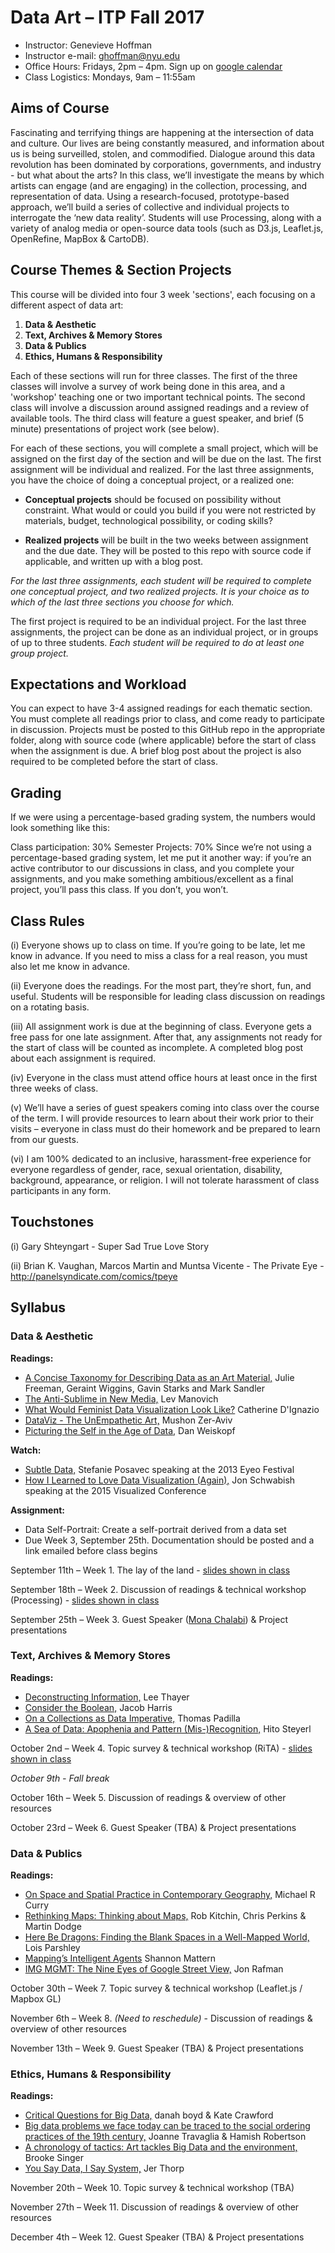# Data Art –  ITP Fall 2017

* Instructor: Genevieve Hoffman
* Instructor e-mail: ghoffman@nyu.edu
* Office Hours: Fridays, 2pm – 4pm. Sign up on [google calendar](https://calendar.google.com/calendar/selfsched?sstoken=UU1URHpmUlVpc1JyfGRlZmF1bHR8ZmQ4YjEyYjA2M2NjZTc0MjM0OGU0YmMzZDQ3OWU5Yzk)
* Class Logistics: Mondays, 9am – 11:55am 

## Aims of Course

Fascinating and terrifying things are happening at the intersection of data and culture. Our lives are being constantly measured, and information about us is being surveilled, stolen, and commodified. Dialogue around this data revolution has been dominated by corporations, governments, and industry - but what about the arts? In this class, we’ll investigate the means by which artists can engage (and are engaging) in the collection, processing, and representation of data. Using a research-focused, prototype-based approach, we’ll build a series of collective and individual projects to interrogate the ‘new data reality’. Students will use Processing, along with a variety of analog media or open-source data tools (such as D3.js, Leaflet.js, OpenRefine, MapBox & CartoDB).

## Course Themes & Section Projects

This course will be divided into four 3 week 'sections', each focusing on a different aspect of data art:

1. **Data & Aesthetic**
2. **Text, Archives & Memory Stores**
3. **Data & Publics**
4. **Ethics, Humans & Responsibility**

Each of these sections will run for three classes. The first of the three classes will involve a survey of work being done in this area, and a 'workshop' teaching one or two important technical points. The second class will involve a discussion around assigned readings and a review of available tools. The third class will feature a guest speaker, and brief (5 minute) presentations of project work (see below).

For each of these sections, you will complete a small project, which will be assigned on the first day of the section and will be due on the last. The first assignment will be individual and realized. For the last three assignments, you have the choice of doing a conceptual project, or a realized one:

* **Conceptual projects** should be focused on possibility without constraint. What would or could you build if you were not restricted by materials, budget, technological possibility, or coding skills?

* **Realized projects** will be built in the two weeks between assignment and the due date. They will be posted to this repo with source code if applicable, and written up with a blog post.

*For the last three assignments, each student will be required to complete one conceptual project, and two realized projects. It is your choice as to which of the last three sections you choose for which.*

The first project is required to be an individual project. For the last three assignments, the project can be done as an individual project, or in groups of up to three students. *Each student will be required to do at least one group project.*

## Expectations and Workload

You can expect to have 3-4 assigned readings for each thematic section. You must complete all readings prior to class, and come ready to participate in discussion. Projects must be posted to this GitHub repo in the appropriate folder, along with source code (where applicable) before the start of class when the assignment is due. A brief blog post about the project is also required to be completed before the start of class. 

## Grading

If we were using a percentage-based grading system, the numbers would look something like this:

Class participation: 30%
Semester Projects: 70%
Since we’re not using a percentage-based grading system, let me put it another way: if you’re an active contributor to our discussions in class, and you complete your assignments, and you make something ambitious/excellent as a final project, you’ll pass this class. If you don’t, you won’t.

## Class Rules

(i) Everyone shows up to class on time. If you’re going to be late, let me know in advance. If you need to miss a class for a real reason, you must also let me know in advance.

(ii) Everyone does the readings. For the most part, they’re short, fun, and useful. Students will be responsible for leading class discussion on readings on a rotating basis.

(iii) All assignment work is due at the beginning of class. Everyone gets a free pass for one late assignment. After that, any assignments not ready for the start of class will be counted as incomplete. A completed blog post about each assignment is required.

(iv) Everyone in the class must attend office hours at least once in the first three weeks of class.

(v) We’ll have a series of guest speakers coming into class over the course of the term. I will provide resources to learn about their work prior to their visits – everyone in class must do their homework and be prepared to learn from our guests.

(vi) I am 100% dedicated to an inclusive, harassment-free experience for everyone regardless of gender, race, sexual orientation, disability, background, appearance, or religion. I will not tolerate harassment of class participants in any form.

## Touchstones

(i) Gary Shteyngart - Super Sad True Love Story

(ii) Brian K. Vaughan, Marcos Martin and Muntsa Vicente - The Private Eye - http://panelsyndicate.com/comics/tpeye

## Syllabus

### Data & Aesthetic

**Readings:**
* [A Concise Taxonomy for Describing Data as an Art Material,](http://www.mitpressjournals.org/doi/pdf/10.1162/LEON_a_01414) Julie Freeman, Geraint Wiggins, Gavin Starks and Mark Sandler
* [The Anti-Sublime in New Media,](http://users.fba.up.pt/~ldcag01015/anti_sublime/index.html) Lev Manovich
* [What Would Feminist Data Visualization Look Like?](https://civic.mit.edu/feminist-data-visualization) Catherine D'Ignazio
* [DataViz - The UnEmpathetic Art,](https://responsibledata.io/dataviz-the-unempathetic-art/) Mushon Zer-Aviv
* [Picturing the Self in the Age of Data,](http://www.artpapers.org/feature_articles/feature2_2014_0708.html) Dan Weiskopf

**Watch:**
* [Subtle Data,](https://vimeo.com/72246588) Stefanie Posavec speaking at the 2013 Eyeo Festival
* [How I Learned to Love Data Visualization (Again),](https://vimeo.com/159297152) Jon Schwabish speaking at the 2015 Visualized Conference

**Assignment:** 
* Data Self-Portrait: Create a self-portrait derived from a data set
* Due Week 3, September 25th. Documentation should be posted and a link emailed before class begins

September 11th – Week 1. The lay of the land - [slides shown in class](https://drive.google.com/open?id=0B_Tywu5UZ8E1UzdzNU14bWp0Y2M)

September 18th – Week 2. Discussion of readings & technical workshop (Processing) - [slides shown in class](https://drive.google.com/open?id=0B_Tywu5UZ8E1TkpCbElDdzV3TTg)

September 25th – Week 3. Guest Speaker ([Mona Chalabi](http://monachalabi.com/)) & Project presentations

### Text, Archives & Memory Stores

**Readings:**
* [Deconstructing Information,](http://www.stat.ucla.edu/~cocteau/stat202a/readings/thayer.pdf) Lee Thayer
* [Consider the Boolean,](https://source.opennews.org/articles/consider-boolean) Jacob Harris
* [On a Collections as Data Imperative,](http://digitalpreservation.gov/meetings/dcs16/tpadilla_OnaCollectionsasDataImperative_final.pdf) Thomas Padilla
* [A Sea of Data: Apophenia and Pattern (Mis-)Recognition,](http://www.e-flux.com/journal/72/60480/a-sea-of-data-apophenia-and-pattern-mis-recognition/) Hito Steyerl

October 2nd – Week 4. Topic survey & technical workshop (RiTA) - [slides shown in class](https://drive.google.com/open?id=0B_Tywu5UZ8E1WW45Snp5S295ck0)

*October 9th - Fall break*

October 16th – Week 5. Discussion of readings & overview of other resources

October 23rd – Week 6. Guest Speaker (TBA) & Project presentations

### Data & Publics

**Readings:**
* [On Space and Spatial Practice in Contemporary Geography,](http://www.sscnet.ucla.edu/geog/faculty/curry/Curry--Spatial%20practice.pdf) Michael R Curry
* [Rethinking Maps: Thinking about Maps,](https://makingmaps.files.wordpress.com/2009/08/rethinking_maps_introduction_pageproof.pdf) Rob Kitchin, Chris Perkins & Martin Dodge
* [Here Be Dragons: Finding the Blank Spaces in a Well-Mapped World,](http://www.vqronline.org/essays-articles/2017/01/here-be-dragons) Lois Parshley
* [Mapping’s Intelligent Agents](https://placesjournal.org/article/mappings-intelligent-agents/) Shannon Mattern
* [IMG MGMT: The Nine Eyes of Google Street View,](http://artfcity.com/2009/08/12/img-mgmt-the-nine-eyes-of-google-street-view/) Jon Rafman

October 30th – Week 7. Topic survey & technical workshop (Leaflet.js / Mapbox GL)

November 6th – Week 8. *(Need to reschedule)* - Discussion of readings & overview of other resources

November 13th – Week 9. Guest Speaker (TBA) & Project presentations

### Ethics, Humans & Responsibility
**Readings:**
* [Critical Questions for Big Data,](https://people.cs.kuleuven.be/~bettina.berendt/teaching/ViennaDH15/boyd_crawford_2012.pdf) danah boyd & Kate Crawford
* [Big data problems we face today can be traced to the social ordering practices of the 19th century,](http://blogs.lse.ac.uk/impactofsocialsciences/2015/10/13/ideological-inheritances-in-the-data-revolution/) Joanne Travaglia & Hamish Robertson
* [A chronology of tactics: Art tackles Big Data and the environment,](http://journals.sagepub.com/doi/abs/10.1177/2053951716665869) Brooke Singer
* [You Say Data, I Say System,](https://hackernoon.com/you-say-data-i-say-system-54e84aa7a421) Jer Thorp

November 20th – Week 10. Topic survey & technical workshop (TBA)

November 27th – Week 11. Discussion of readings & overview of other resources

December 4th – Week 12. Guest Speaker (TBA) & Project presentations